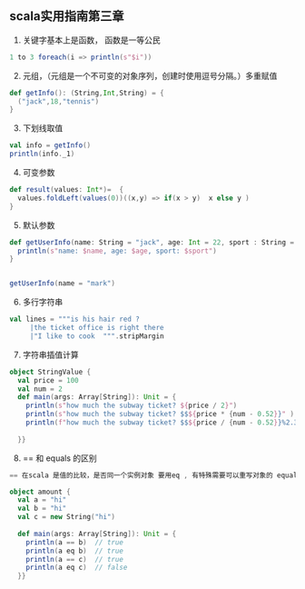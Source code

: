 ## scala实用指南第三章

1.  关键字基本上是函数， 函数是一等公民
```scala
1 to 3 foreach(i => println(s"$i"))
```
2.  元组，（元组是一个不可变的对象序列，创建时使用逗号分隔。）多重赋值
```scala
def getInfo(): (String,Int,String) = { 
  ("jack",18,"tennis")  
}
```
3.  下划线取值
```scala
val info = getInfo()  
println(info._1)
```
4. 可变参数
```scala
def result(values: Int*)=  {  
  values.foldLeft(values(0))((x,y) => if(x > y)  x else y )  
}
```
5.  默认参数
```scala
def getUserInfo(name: String = "jack", age: Int = 22, sport : String = "baseball") = {  
  println(s"name: $name, age: $age, sport: $sport")  
}


getUserInfo(name = "mark")
```
6.  多行字符串
```scala
val lines = """is his hair red ?  
     |the ticket office is right there     
     |"I like to cook  """.stripMargin
```
7.  字符串插值计算
```scala
object StringValue {  
  val price = 100  
  val num = 2  
  def main(args: Array[String]): Unit = {  
    println(s"how much the subway ticket? ${price / 2}")  
    println(s"how much the subway ticket? $$${price * {num - 0.52}}" )  
    println(f"how much the subway ticket? $$${price / {num - 0.52}}%2.3f" )  
  
  }}
```
8.  == 和 equals 的区别
```scala
== 在scala 是值的比较，是否同一个实例对象 要用eq , 有特殊需要可以重写对象的 equals / hashcode

object amount {  
  val a = "hi"  
  val b = "hi"  
  val c = new String("hi")  
  
  def main(args: Array[String]): Unit = {  
    println(a == b)  // true
    println(a eq b)  // true
    println(a == c)  // true
    println(a eq c)  // false
  }}
```

